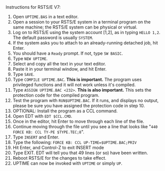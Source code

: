 Instructions for RSTS/E V7:

1. Open `UPTIME.BAS` in a text editor.
2. Open a session to your RSTS/E system in a terminal program on the same machine; the RSTS/E system can be physical or virtual.
3. Log on to RSTS/E using the system account [1,2], as in typing `HELLO 1,2`.  The default password is usually `SYSTEM`.
4. If the system asks you to attach to an already-running detached job, hit Enter.
5. You should have a `Ready` prompt.  If not, type `SW BASIC`.
6. Type `NEW UPTIME`.
7. Select and copy all the text in your text editor.
8. Paste it in your terminal window, and hit Enter.
9. Type `SAVE`.
10. Type `COMPILE UPTIME.BAC`.  **This is important.** The program uses privileged functions and it will not work unless it's compiled.
11. Type `ASSIGN UPTIME.BAC <232>`. **This is also important.** This sets the protection code for the compiled program.
12. Test the program with `RUN$UPTIME.BAC`. If it runs, and displays no output, please be sure you have assigned the protection code in step 10.
13. OPTIONAL:  Install the program as a CCL command.
14. Open EDT with `EDT $CCL.CMD`.
15. Once in the editor, hit Enter to move through each line of the file.
16. Continue moving through the file until you see a line that looks like "`440    FORCE KB: CCL TY-PE $TYPE.TEC;8`".
17. Type `INSERT` and Enter.
18. Type the following: `FORCE KB: CCL UP-TIME=$UPTIME.BAC;PRIV`
19. Hit Enter, and Control-Z to exit INSERT mode
20. Type EXIT. EDT will tell you that 49 lines (or so) have been written.
21. Reboot RSTS/E for the changes to take effect.
22. UPTIME can now be invoked with `UPTIME` or simply `UP`.
